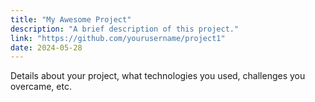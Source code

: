 ```yaml
---
title: "My Awesome Project"
description: "A brief description of this project."
link: "https://github.com/yourusername/project1"
date: 2024-05-28
---
```


Details about your project, what technologies you used, challenges you overcame, etc.

